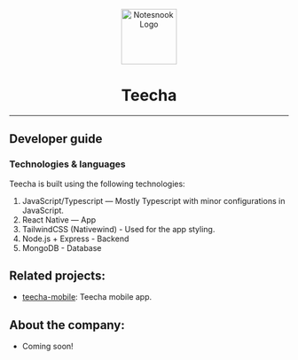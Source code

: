 <p align="center">
<img style="align:center;" src="./resources/icon.png" alt="Notesnook Logo" width="100" />
</p>

<h1 align="center">Teecha</h1>

---

## Developer guide

### Technologies & languages

Teecha is built using the following technologies:

1. JavaScript/Typescript — Mostly Typescript with minor configurations in JavaScript.
2. React Native — App
3. TailwindCSS (Nativewind) - Used for the app styling.
3. Node.js + Express - Backend
4. MongoDB - Database

## Related projects:

- [teecha-mobile](https://github.com/vinyldayzlab/teecha-mobile): Teecha mobile app.

## About the company:

- Coming soon!
